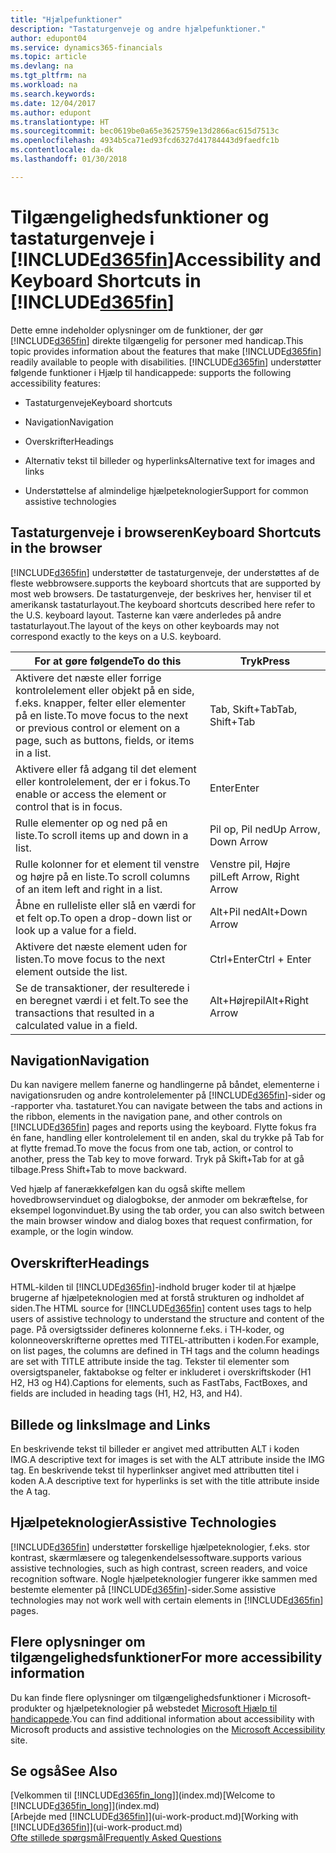 ```yaml
---
title: "Hjælpefunktioner"
description: "Tastaturgenveje og andre hjælpefunktioner."
author: edupont04
ms.service: dynamics365-financials
ms.topic: article
ms.devlang: na
ms.tgt_pltfrm: na
ms.workload: na
ms.search.keywords: 
ms.date: 12/04/2017
ms.author: edupont
ms.translationtype: HT
ms.sourcegitcommit: bec0619be0a65e3625759e13d2866ac615d7513c
ms.openlocfilehash: 4934b5ca71ed93fcd6327d41784443d9faedfc1b
ms.contentlocale: da-dk
ms.lasthandoff: 01/30/2018

---
```

# <a name="accessibility-and-keyboard-shortcuts-in-included365finincludesd365finmdmd"></a><span data-ttu-id="592f8-103">Tilgængelighedsfunktioner og tastaturgenveje i [!INCLUDE[d365fin](includes/d365fin_md.md)]</span><span class="sxs-lookup"><span data-stu-id="592f8-103">Accessibility and Keyboard Shortcuts in [!INCLUDE[d365fin](includes/d365fin_md.md)]</span></span>
<span data-ttu-id="592f8-104">Dette emne indeholder oplysninger om de funktioner, der gør [!INCLUDE[d365fin](includes/d365fin_md.md)] direkte tilgængelig for personer med handicap.</span><span class="sxs-lookup"><span data-stu-id="592f8-104">This topic provides information about the features that make [!INCLUDE[d365fin](includes/d365fin_md.md)] readily available to people with disabilities.</span></span> [!INCLUDE[d365fin](includes/d365fin_md.md)]<span data-ttu-id="592f8-105"> understøtter følgende funktioner i Hjælp til handicappede:</span><span class="sxs-lookup"><span data-stu-id="592f8-105"> supports the following accessibility features:</span></span>  

-   <span data-ttu-id="592f8-106">Tastaturgenveje</span><span class="sxs-lookup"><span data-stu-id="592f8-106">Keyboard shortcuts</span></span>  

-   <span data-ttu-id="592f8-107">Navigation</span><span class="sxs-lookup"><span data-stu-id="592f8-107">Navigation</span></span>  

-   <span data-ttu-id="592f8-108">Overskrifter</span><span class="sxs-lookup"><span data-stu-id="592f8-108">Headings</span></span>  

-   <span data-ttu-id="592f8-109">Alternativ tekst til billeder og hyperlinks</span><span class="sxs-lookup"><span data-stu-id="592f8-109">Alternative text for images and links</span></span>  

-   <span data-ttu-id="592f8-110">Understøttelse af almindelige hjælpeteknologier</span><span class="sxs-lookup"><span data-stu-id="592f8-110">Support for common assistive technologies</span></span>  

##  <a name="Keyboard"></a> <span data-ttu-id="592f8-111">Tastaturgenveje i browseren</span><span class="sxs-lookup"><span data-stu-id="592f8-111">Keyboard Shortcuts in the browser</span></span>
 [!INCLUDE[d365fin](includes/d365fin_md.md)] <span data-ttu-id="592f8-112"> understøtter de tastaturgenveje, der understøttes af de fleste webbrowsere.</span><span class="sxs-lookup"><span data-stu-id="592f8-112">supports the keyboard shortcuts that are supported by most web browsers.</span></span> <span data-ttu-id="592f8-113">De tastaturgenveje, der beskrives her, henviser til et amerikansk tastaturlayout.</span><span class="sxs-lookup"><span data-stu-id="592f8-113">The keyboard shortcuts described here refer to the U.S. keyboard layout.</span></span> <span data-ttu-id="592f8-114">Tasterne kan være anderledes på andre tastaturlayout.</span><span class="sxs-lookup"><span data-stu-id="592f8-114">The layout of the keys on other keyboards may not correspond exactly to the keys on a U.S. keyboard.</span></span>  

|<span data-ttu-id="592f8-115">For at gøre følgende</span><span class="sxs-lookup"><span data-stu-id="592f8-115">To do this</span></span>|<span data-ttu-id="592f8-116">Tryk</span><span class="sxs-lookup"><span data-stu-id="592f8-116">Press</span></span>|  
|----------------|-----------|  
|<span data-ttu-id="592f8-117">Aktivere det næste eller forrige kontrolelement eller objekt på en side, f.eks. knapper, felter eller elementer på en liste.</span><span class="sxs-lookup"><span data-stu-id="592f8-117">To move focus to the next or previous control or element on a page, such as buttons, fields, or items in a list.</span></span>|<span data-ttu-id="592f8-118">Tab, Skift+Tab</span><span class="sxs-lookup"><span data-stu-id="592f8-118">Tab, Shift+Tab</span></span>|  
|<span data-ttu-id="592f8-119">Aktivere eller få adgang til det element eller kontrolelement, der er i fokus.</span><span class="sxs-lookup"><span data-stu-id="592f8-119">To enable or access the element or control that is in focus.</span></span>|<span data-ttu-id="592f8-120">Enter</span><span class="sxs-lookup"><span data-stu-id="592f8-120">Enter</span></span>|  
|<span data-ttu-id="592f8-121">Rulle elementer op og ned på en liste.</span><span class="sxs-lookup"><span data-stu-id="592f8-121">To scroll items up and down in a list.</span></span>|<span data-ttu-id="592f8-122">Pil op, Pil ned</span><span class="sxs-lookup"><span data-stu-id="592f8-122">Up Arrow, Down Arrow</span></span>|  
|<span data-ttu-id="592f8-123">Rulle kolonner for et element til venstre og højre på en liste.</span><span class="sxs-lookup"><span data-stu-id="592f8-123">To scroll columns of an item left and right in a list.</span></span>|<span data-ttu-id="592f8-124">Venstre pil, Højre pil</span><span class="sxs-lookup"><span data-stu-id="592f8-124">Left Arrow, Right Arrow</span></span>|  
|<span data-ttu-id="592f8-125">Åbne en rulleliste eller slå en værdi for et felt op.</span><span class="sxs-lookup"><span data-stu-id="592f8-125">To open a drop-down list or look up a value for a field.</span></span>|<span data-ttu-id="592f8-126">Alt+Pil ned</span><span class="sxs-lookup"><span data-stu-id="592f8-126">Alt+Down Arrow</span></span>|  
|<span data-ttu-id="592f8-127">Aktivere det næste element uden for listen.</span><span class="sxs-lookup"><span data-stu-id="592f8-127">To move focus to the next element outside the list.</span></span>|<span data-ttu-id="592f8-128">Ctrl+Enter</span><span class="sxs-lookup"><span data-stu-id="592f8-128">Ctrl + Enter</span></span>|  
|<span data-ttu-id="592f8-129">Se de transaktioner, der resulterede i en beregnet værdi i et felt.</span><span class="sxs-lookup"><span data-stu-id="592f8-129">To see the transactions that resulted in a calculated value in a field.</span></span>|<span data-ttu-id="592f8-130">Alt+Højrepil</span><span class="sxs-lookup"><span data-stu-id="592f8-130">Alt+Right Arrow</span></span>|  

##  <a name="Navigation"></a> <span data-ttu-id="592f8-131">Navigation</span><span class="sxs-lookup"><span data-stu-id="592f8-131">Navigation</span></span>  
 <span data-ttu-id="592f8-132">Du kan navigere mellem fanerne og handlingerne på båndet, elementerne i navigationsruden og andre kontrolelementer på [!INCLUDE[d365fin](includes/d365fin_md.md)]-sider og -rapporter vha. tastaturet.</span><span class="sxs-lookup"><span data-stu-id="592f8-132">You can navigate between the tabs and actions in the ribbon, elements in the navigation pane, and other controls on [!INCLUDE[d365fin](includes/d365fin_md.md)] pages and reports using the keyboard.</span></span> <span data-ttu-id="592f8-133">Flytte fokus fra én fane, handling eller kontrolelement til en anden, skal du trykke på Tab for at flytte fremad.</span><span class="sxs-lookup"><span data-stu-id="592f8-133">To move the focus from one tab, action, or control to another, press the Tab key to move forward.</span></span> <span data-ttu-id="592f8-134">Tryk på Skift+Tab for at gå tilbage.</span><span class="sxs-lookup"><span data-stu-id="592f8-134">Press Shift+Tab to move backward.</span></span>  

 <span data-ttu-id="592f8-135">Ved hjælp af fanerækkefølgen kan du også skifte mellem hovedbrowservinduet og dialogbokse, der anmoder om bekræftelse, for eksempel logonvinduet.</span><span class="sxs-lookup"><span data-stu-id="592f8-135">By using the tab order, you can also switch between the main browser window and dialog boxes that request confirmation, for example, or the login window.</span></span>  

##  <a name="Headings"></a> <span data-ttu-id="592f8-136">Overskrifter</span><span class="sxs-lookup"><span data-stu-id="592f8-136">Headings</span></span>  
 <span data-ttu-id="592f8-137">HTML-kilden til [!INCLUDE[d365fin](includes/d365fin_md.md)]-indhold bruger koder til at hjælpe brugerne af hjælpeteknologien med at forstå strukturen og indholdet af siden.</span><span class="sxs-lookup"><span data-stu-id="592f8-137">The HTML source for [!INCLUDE[d365fin](includes/d365fin_md.md)] content uses tags to help users of assistive technology to understand the structure and content of the page.</span></span> <span data-ttu-id="592f8-138">På oversigtssider defineres kolonnerne f.eks. i TH-koder, og kolonneoverskrifterne oprettes med TITEL-attributten i koden.</span><span class="sxs-lookup"><span data-stu-id="592f8-138">For example, on list pages, the columns are defined in TH tags and the column headings are set with TITLE attribute inside the tag.</span></span> <span data-ttu-id="592f8-139">Tekster til elementer som oversigtspaneler, faktabokse og felter er inkluderet i overskriftskoder (H1 H2, H3 og H4).</span><span class="sxs-lookup"><span data-stu-id="592f8-139">Captions for elements, such as FastTabs, FactBoxes, and fields are included in heading tags (H1, H2, H3, and H4).</span></span>  

##  <a name="Images"></a> <span data-ttu-id="592f8-140">Billede og links</span><span class="sxs-lookup"><span data-stu-id="592f8-140">Image and Links</span></span>  
 <span data-ttu-id="592f8-141">En beskrivende tekst til billeder er angivet med attributten ALT i koden IMG.</span><span class="sxs-lookup"><span data-stu-id="592f8-141">A descriptive text for images is set with the ALT attribute inside the IMG tag.</span></span> <span data-ttu-id="592f8-142">En beskrivende tekst til hyperlinkser angivet med attributten titel i koden A.</span><span class="sxs-lookup"><span data-stu-id="592f8-142">A descriptive text for hyperlinks is set with the title attribute inside the A tag.</span></span>  

##  <a name="AssistiveTech"></a> <span data-ttu-id="592f8-143">Hjælpeteknologier</span><span class="sxs-lookup"><span data-stu-id="592f8-143">Assistive Technologies</span></span>  
[!INCLUDE[d365fin](includes/d365fin_md.md)] <span data-ttu-id="592f8-144"> understøtter forskellige hjælpeteknologier, f.eks. stor kontrast, skærmlæsere og talegenkendelsessoftware.</span><span class="sxs-lookup"><span data-stu-id="592f8-144">supports various assistive technologies, such as high contrast, screen readers, and voice recognition software.</span></span> <span data-ttu-id="592f8-145">Nogle hjælpeteknologier fungerer ikke sammen med bestemte elementer på [!INCLUDE[d365fin](includes/d365fin_md.md)]-sider.</span><span class="sxs-lookup"><span data-stu-id="592f8-145">Some assistive technologies may not work well with certain elements in [!INCLUDE[d365fin](includes/d365fin_md.md)] pages.</span></span>  

## <a name="for-more-accessibility-information"></a><span data-ttu-id="592f8-146">Flere oplysninger om tilgængelighedsfunktioner</span><span class="sxs-lookup"><span data-stu-id="592f8-146">For more accessibility information</span></span>  
<span data-ttu-id="592f8-147">Du kan finde flere oplysninger om tilgængelighedsfunktioner i Microsoft-produkter og hjælpeteknologier på webstedet [Microsoft Hjælp til handicappede](http://go.microsoft.com/fwlink/?LinkId=262160).</span><span class="sxs-lookup"><span data-stu-id="592f8-147">You can find additional information about accessibility with Microsoft products and assistive technologies on the [Microsoft Accessibility](http://go.microsoft.com/fwlink/?LinkId=262160) site.</span></span>

## <a name="see-also"></a><span data-ttu-id="592f8-148">Se også</span><span class="sxs-lookup"><span data-stu-id="592f8-148">See Also</span></span>
<span data-ttu-id="592f8-149">[Velkommen til [!INCLUDE[d365fin_long](includes/d365fin_long_md.md)]](index.md)</span><span class="sxs-lookup"><span data-stu-id="592f8-149">[Welcome to [!INCLUDE[d365fin_long](includes/d365fin_long_md.md)]](index.md)</span></span>  
<span data-ttu-id="592f8-150">[Arbejde med [!INCLUDE[d365fin](includes/d365fin_md.md)]](ui-work-product.md)</span><span class="sxs-lookup"><span data-stu-id="592f8-150">[Working with [!INCLUDE[d365fin](includes/d365fin_md.md)]](ui-work-product.md)</span></span>  
[<span data-ttu-id="592f8-151">Ofte stillede spørgsmål</span><span class="sxs-lookup"><span data-stu-id="592f8-151">Frequently Asked Questions</span></span>](across-faq.md)  

